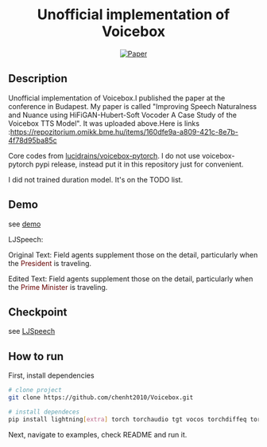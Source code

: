 <div align="center">    
 
# Unofficial implementation of Voicebox

[![Paper](https://img.shields.io/badge/paper-arxiv.2306.15687-B31B1B.svg)](https://arxiv.org/abs/2306.15687)

</div>

## Description
Unofficial implementation of Voicebox.I published the paper at the conference in Budapest. My paper is called "Improving Speech Naturalness and Nuance using HiFiGAN-Hubert-Soft Vocoder A Case Study of the Voicebox TTS Model". It was uploaded above.Here is links :https://repozitorium.omikk.bme.hu/items/160dfe9a-a809-421c-8e7b-4f78d95ba85c 

Core codes from [lucidrains/voicebox-pytorch](https://github.com/lucidrains/voicebox-pytorch). I do not use voicebox-pytorch pypi release, instead put it in this repository just for convenient.

I did not trained duration model. It's on the TODO list.

## Demo

see [demo](./demo)


LJSpeech:

Original Text: Field agents supplement those on the detail, particularly when the <font color="#660000">President</font> is traveling.

Edited Text: Field agents supplement those on the detail, particularly when the <font color="#660000">Prime Minister</font> is traveling.



## Checkpoint

see [LJSpeech](https://huggingface.co/omniking/Voicebox_LJSpeech)

## How to run   
First, install dependencies   
```bash
# clone project   
git clone https://github.com/chenht2010/Voicebox.git

# install dependeces
pip install lightning[extra] torch torchaudio tgt vocos torchdiffeq torchode einops beartype naturalspeech2-pytorch audiolm-pytorch
 ```   
 Next, navigate to examples, check README and run it.


